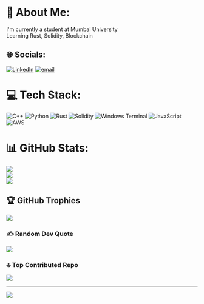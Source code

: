 # 💫 About Me:
I'm currently a student at Mumbai University<br>Learning Rust, Solidity, Blockchain<br>


## 🌐 Socials:
[![LinkedIn](https://img.shields.io/badge/LinkedIn-%230077B5.svg?logo=linkedin&logoColor=white)](https://linkedin.com/in/https://www.linkedin.com/in/krishna-khasge-04647528b/) [![email](https://img.shields.io/badge/Email-D14836?logo=gmail&logoColor=white)](mailto:krishnakhasge0@gmail.com) 

# 💻 Tech Stack:
![C++](https://img.shields.io/badge/c++-%2300599C.svg?style=flat&logo=c%2B%2B&logoColor=white) ![Python](https://img.shields.io/badge/python-3670A0?style=flat&logo=python&logoColor=ffdd54) ![Rust](https://img.shields.io/badge/rust-%23000000.svg?style=flat&logo=rust&logoColor=white) ![Solidity](https://img.shields.io/badge/Solidity-%23363636.svg?style=flat&logo=solidity&logoColor=white) ![Windows Terminal](https://img.shields.io/badge/Windows%20Terminal-%234D4D4D.svg?style=flat&logo=windows-terminal&logoColor=white) ![JavaScript](https://img.shields.io/badge/javascript-%23323330.svg?style=flat&logo=javascript&logoColor=%23F7DF1E) ![AWS](https://img.shields.io/badge/AWS-%23FF9900.svg?style=flat&logo=amazon-aws&logoColor=white)
# 📊 GitHub Stats:
![](https://github-readme-stats.vercel.app/api?username=Kris0721&theme=city_lights&hide_border=false&include_all_commits=true&count_private=true)<br/>
![](https://nirzak-streak-stats.vercel.app/?user=Kris0721&theme=city_lights&hide_border=false)<br/>
![](https://github-readme-stats.vercel.app/api/top-langs/?username=Kris0721&theme=city_lights&hide_border=false&include_all_commits=true&count_private=true&layout=compact)

## 🏆 GitHub Trophies
![](https://github-profile-trophy.vercel.app/?username=Kris0721&theme=aura&no-frame=false&no-bg=true&margin-w=4)

### ✍️ Random Dev Quote
![](https://quotes-github-readme.vercel.app/api?type=horizontal&theme=tokyonight)

### 🔝 Top Contributed Repo
![](https://github-contributor-stats.vercel.app/api?username=Kris0721&limit=5&theme=aura&combine_all_yearly_contributions=true)

---
[![](https://visitcount.itsvg.in/api?id=Kris0721&icon=0&color=0)](https://visitcount.itsvg.in)

<!-- Proudly created with GPRM ( https://gprm.itsvg.in ) -->
